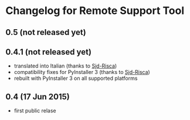 Changelog for Remote Support Tool
=================================


0.5 (not released yet)
----------------------


0.4.1 (not released yet)
------------------------

-   translated into Italian (thanks to [Sjd-Risca](https://github.com/Sjd-Risca))
-   compatibility fixes for PyInstaller 3 (thanks to [Sjd-Risca](https://github.com/Sjd-Risca)) 
-   rebuilt with PyInstaller 3 on all supported platforms

0.4 (17 Jun 2015)
-----------------

-   first public relase
